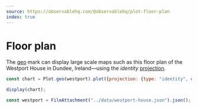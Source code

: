 ```yaml
---
source: https://observablehq.com/@observablehq/plot-floor-plan
index: true
---
```


# Floor plan

The [geo](https://observablehq.com/plot/marks/geo) mark can display large scale maps such as this floor plan of the Westport House in Dundee, Ireland—using the _identity_ [projection](https://observablehq.com/plot/features/projections).

```js echo
const chart = Plot.geo(westport).plot({projection: {type: "identity", domain: westport}});

display(chart);
```

```js echo
const westport = FileAttachment("../data/westport-house.json").json();
```
